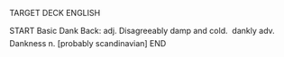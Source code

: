 TARGET DECK
ENGLISH

START
Basic
Dank
Back: adj. Disagreeably damp and cold.  dankly adv. Dankness n. [probably scandinavian]
END
